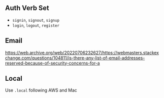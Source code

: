 ## Auth Verb Set

- `signin`, `signout`, `signup`
- `login`, `logout`, `register`

## Email

https://web.archive.org/web/20220706232627/https://webmasters.stackexchange.com/questions/104811/is-there-any-list-of-email-addresses-reserved-because-of-security-concerns-for-a

## Local

Use `.local` following AWS and Mac

